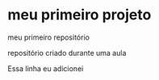 # meu primeiro projeto
 meu primeiro repositório

 repositório criado durante uma aula

 Essa linha eu adicionei

